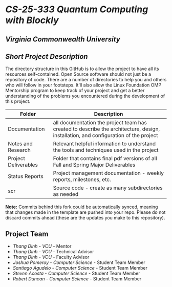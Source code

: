 # *CS-25-333 Quantum Computing with Blockly*
## *Virginia Commonwealth University*
## *Short Project Description*
The directory structure in this GitHub is to allow the project to have all its resources self-contained.
Open Source software should not just be a repository of code.  There are a number of directories to help you and others who will 
follow in your footsteps.  It'll also allow the Linux Foundation OMP Mentorship program to keep track of your project and get
a better understanding of the problems you encountered during the development of this project. 

| Folder | Description |
|---|---|
| Documentation |  all documentation the project team has created to describe the architecture, design, installation, and configuration of the project |
| Notes and Research | Relevant helpful information to understand the tools and techniques used in the project |
| Project Deliverables | Folder that contains final pdf versions of all Fall and Spring Major Deliverables |
| Status Reports | Project management documentation - weekly reports, milestones, etc. |
| scr | Source code - create as many subdirectories as needed |

**Note:** Commits behind this fork could be automatically synced, meaning that changes made in the template are pushed into your repo. Please do not discard commits ahead (these are the updates you make to this repository).

## Project Team
- *Thang Dinh*  - *VCU* - Mentor
- *Thang Dinh* - *VCU* - Technical Advisor
- *Thang Dinh* - *VCU* - Faculty Advisor
- *Joshua Pomeroy* - *Computer Science* - Student Team Member
- *Santiago Agudelo* - *Computer Science* - Student Team Member
- *Steven Acosta* - *Computer Science* - Student Team Member
- *Robert Duncan* - *Computer Science* - Student Team Member
